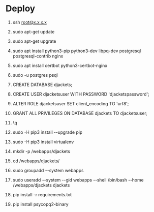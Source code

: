 # Deploy

1. ssh root@x.x.x.x

2. sudo apt-get update

3. sudo apt-get upgrate

4. sudo apt install python3-pip python3-dev libpq-dev postgresql postgresql-contrib nginx
5. sudo apt install certbot python3-certbot-nginx

6. sudo -u postgres psql

7. CREATE DATABASE djackets;
8. CREATE USER djacketsuser WITH PASSWORD 'djacketspassword';
9. ALTER ROLE djacketsuser SET client_encoding TO 'urf8';
10. GRANT ALL PRIVILEGES ON DATABASE djackets TO djacketsuser;
11. \q


12. sudo -H pip3 install --upgrade pip
13. sudo -H pip3 install virtualenv

14. mkdir -p /webapps/djackets
15. cd /webapps/djackets/
16. sudo groupadd --system webapps
17. sudo useradd --system --gid webapps --shell /bin/bash --home /webapps/djackets djackets
18. pip install -r requirements.txt
19. pip install psycopq2-binary
